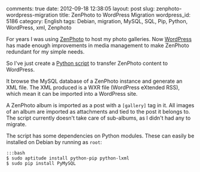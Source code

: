 comments: true
date: 2012-09-18 12:38:05
layout: post
slug: zenphoto-wordpress-migration
title: ZenPhoto to WordPress Migration
wordpress_id: 5186
category: English
tags: Debian, migration, MySQL, SQL, Pip, Python, WordPress, xml, Zenphoto

For years I was using [ZenPhoto](http://www.zenphoto.org/) to host my photo galleries. Now [WordPress](http://wordpress.org) has made enough improvements in media management to make ZenPhoto redundant for my simple needs.

So I've just create a [Python script](https://github.com/kdeldycke/scripts/blob/master/zenphoto-to-wordpress.py) to transfer ZenPhoto content to WordPress.

It browse the MySQL database of a ZenPhoto instance and generate an XML file. The XML produced is a WXR file (WordPress eXtended RSS), which mean it can be imported into a WordPress site.

A ZenPhoto album is imported as a post with a `[gallery]` tag in it. All images of an album are imported as attachments and tied to the post it belongs to. The script currently doesn't take care of sub-albums, as I didn't had any to migrate.

The script has some dependencies on Python modules. These can easily be installed on Debian by running as `root`:

    :::bash
    $ sudo aptitude install python-pip python-lxml
    $ sudo pip install PyMySQL

